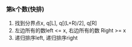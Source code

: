 ### 第k个数(快排)
1. 找到分界点x, q[L], q[(L+R)/2], q[R]
2. 左边所有的数left <= x, 右边所有的数 Right >= x
3. 递归排序left, 递归排序right


<!--stackedit_data:
eyJoaXN0b3J5IjpbLTE5MjYwMzM3OTRdfQ==
-->